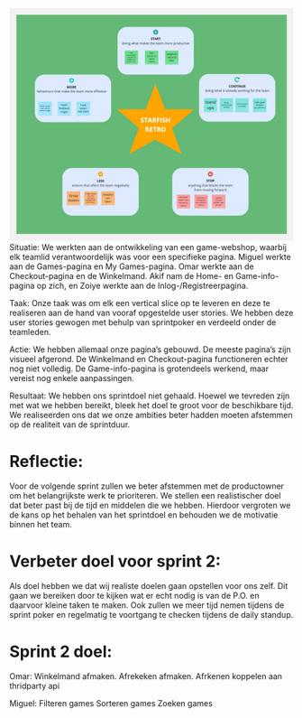 ![alt text](starfish.png)
Situatie:
We werkten aan de ontwikkeling van een game-webshop, waarbij elk teamlid verantwoordelijk was voor een specifieke pagina. Miguel werkte aan de Games-pagina en My Games-pagina. Omar werkte aan de Checkout-pagina en de Winkelmand. Akif nam de Home- en Game-info-pagina op zich, en Zoiye werkte aan de Inlog-/Registreerpagina.

Taak:
Onze taak was om elk een vertical slice op te leveren en deze te realiseren aan de hand van vooraf opgestelde user stories. We hebben deze user stories gewogen met behulp van sprintpoker en verdeeld onder de teamleden.

Actie:
We hebben allemaal onze pagina’s gebouwd. De meeste pagina’s zijn visueel afgerond. De Winkelmand en Checkout-pagina functioneren echter nog niet volledig. De Game-info-pagina is grotendeels werkend, maar vereist nog enkele aanpassingen.

Resultaat:
We hebben ons sprintdoel niet gehaald. Hoewel we tevreden zijn met wat we hebben bereikt, bleek het doel te groot voor de beschikbare tijd. We realiseerden ons dat we onze ambities beter hadden moeten afstemmen op de realiteit van de sprintduur.

# Reflectie:
Voor de volgende sprint zullen we beter afstemmen met de productowner om het belangrijkste werk te prioriteren. We stellen een realistischer doel dat beter past bij de tijd en middelen die we hebben. Hierdoor vergroten we de kans op het behalen van het sprintdoel en behouden we de motivatie binnen het team.

# Verbeter doel voor sprint 2:
Als doel hebben we dat wij realiste doelen gaan opstellen voor ons zelf. Dit gaan we bereiken door te kijken wat er echt nodig is van de P.O. en daarvoor kleine taken te maken. Ook zullen we meer tijd nemen tijdens de sprint poker en regelmatig te voortgang te checken tijdens de daily standup.

# Sprint 2 doel:
Omar:
Winkelmand afmaken.
Afrekeken afmaken.
Afrkenen koppelen aan thridparty api

Miguel:
Filteren games
Sorteren games
Zoeken games
